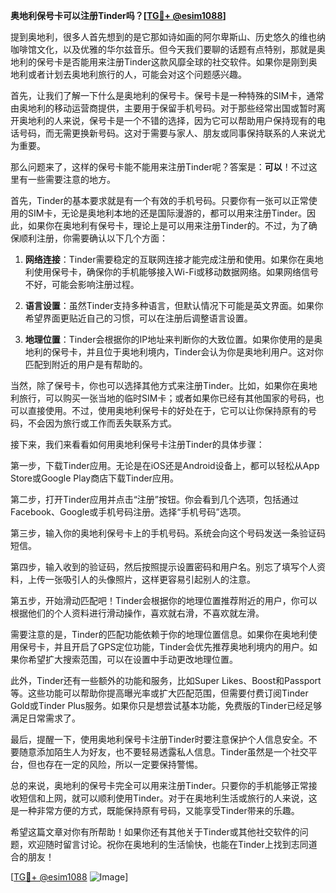 **奥地利保号卡可以注册Tinder吗？[[TG💪+ @esim1088](https://t.me/s/esim1088)]**

提到奥地利，很多人首先想到的是它那如诗如画的阿尔卑斯山、历史悠久的维也纳咖啡馆文化，以及优雅的华尔兹音乐。但今天我们要聊的话题有点特别，那就是奥地利的保号卡是否能用来注册Tinder这款风靡全球的社交软件。如果你是刚到奥地利或者计划去奥地利旅行的人，可能会对这个问题感兴趣。

首先，让我们了解一下什么是奥地利的保号卡。保号卡是一种特殊的SIM卡，通常由奥地利的移动运营商提供，主要用于保留手机号码。对于那些经常出国或暂时离开奥地利的人来说，保号卡是一个不错的选择，因为它可以帮助用户保持现有的电话号码，而无需更换新号码。这对于需要与家人、朋友或同事保持联系的人来说尤为重要。

那么问题来了，这样的保号卡能不能用来注册Tinder呢？答案是：**可以**！不过这里有一些需要注意的地方。

首先，Tinder的基本要求就是有一个有效的手机号码。只要你有一张可以正常使用的SIM卡，无论是奥地利本地的还是国际漫游的，都可以用来注册Tinder。因此，如果你在奥地利有保号卡，理论上是可以用来注册Tinder的。不过，为了确保顺利注册，你需要确认以下几个方面：

1. **网络连接**：Tinder需要稳定的互联网连接才能完成注册和使用。如果你在奥地利使用保号卡，确保你的手机能够接入Wi-Fi或移动数据网络。如果网络信号不好，可能会影响注册过程。

2. **语言设置**：虽然Tinder支持多种语言，但默认情况下可能是英文界面。如果你希望界面更贴近自己的习惯，可以在注册后调整语言设置。

3. **地理位置**：Tinder会根据你的IP地址来判断你的大致位置。如果你使用的是奥地利的保号卡，并且位于奥地利境内，Tinder会认为你是奥地利用户。这对你匹配到附近的用户是有帮助的。

当然，除了保号卡，你也可以选择其他方式来注册Tinder。比如，如果你在奥地利旅行，可以购买一张当地的临时SIM卡；或者如果你已经有其他国家的号码，也可以直接使用。不过，使用奥地利保号卡的好处在于，它可以让你保持原有的号码，不会因为旅行或工作而丢失联系方式。

接下来，我们来看看如何用奥地利保号卡注册Tinder的具体步骤：

第一步，下载Tinder应用。无论是在iOS还是Android设备上，都可以轻松从App Store或Google Play商店下载Tinder应用。

第二步，打开Tinder应用并点击“注册”按钮。你会看到几个选项，包括通过Facebook、Google或手机号码注册。选择“手机号码”选项。

第三步，输入你的奥地利保号卡上的手机号码。系统会向这个号码发送一条验证码短信。

第四步，输入收到的验证码，然后按照提示设置密码和用户名。别忘了填写个人资料，上传一张吸引人的头像照片，这样更容易引起别人的注意。

第五步，开始滑动匹配吧！Tinder会根据你的地理位置推荐附近的用户，你可以根据他们的个人资料进行滑动操作，喜欢就右滑，不喜欢就左滑。

需要注意的是，Tinder的匹配功能依赖于你的地理位置信息。如果你在奥地利使用保号卡，并且开启了GPS定位功能，Tinder会优先推荐奥地利境内的用户。如果你希望扩大搜索范围，可以在设置中手动更改地理位置。

此外，Tinder还有一些额外的功能和服务，比如Super Likes、Boost和Passport等。这些功能可以帮助你提高曝光率或扩大匹配范围，但需要付费订阅Tinder Gold或Tinder Plus服务。如果你只是想尝试基本功能，免费版的Tinder已经足够满足日常需求了。

最后，提醒一下，使用奥地利保号卡注册Tinder时要注意保护个人信息安全。不要随意添加陌生人为好友，也不要轻易透露私人信息。Tinder虽然是一个社交平台，但也存在一定的风险，所以一定要保持警惕。

总的来说，奥地利的保号卡完全可以用来注册Tinder。只要你的手机能够正常接收短信和上网，就可以顺利使用Tinder。对于在奥地利生活或旅行的人来说，这是一种非常方便的方式，既能保持原有号码，又能享受Tinder带来的乐趣。

希望这篇文章对你有所帮助！如果你还有其他关于Tinder或其他社交软件的问题，欢迎随时留言讨论。祝你在奥地利的生活愉快，也能在Tinder上找到志同道合的朋友！

[[TG💪+ @esim1088](https://t.me/s/esim1088) ![Image](https://i.postimg.cc/4NQfJmqS/Snipaste-2025-05-13-00-14-12.png)]